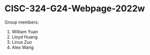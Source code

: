 # CISC-324-G24-Webpage-2022w
Group members:
1. William Yuan
2. Lloyd Huang
3. Linus Zuo
4. Alex Wang
